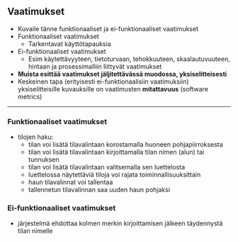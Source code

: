 ## Vaatimukset 

* Kuvaile tänne funktionaaliset ja ei-funktionaaliset vaatimukset
* Funktionaaliset vaatimukset
  * Tarkentavat käyttötapauksia
* Ei-funktionaaliset vaatimukset
  * Esim käytettävyyteen, tietoturvaan, tehokkuuteen, skaalautuvuuteen, hintaan ja prosessimalliin liittyvät vaatimukset
* **Muista esittää vaatimukset jäljitettävässä muodossa, yksiselitteisesti**
* Keskeinen tapa (erityisesti ei-funktionaalisiin vaatimuksiin) yksiselitteisille kuvauksille on vaatimusten **mitattavuus** (software metrics)

----------------------------------------

### Funktionaaliset vaatimukset
- tilojen haku:
    - tilan voi lisätä tilavalintaan korostamalla huoneen pohjapiirroksesta
	- tilan voi lisätä tilavalintaan kirjoittamalla tilan nimen (alun) tai tunnuksen
	- tilan voi lisätä tilavalintaan valitsemalla sen luettelosta
    - luettelossa näytettäviä tiloja voi rajata toiminnallisuuksittain
	- haun tilavalinnat voi tallentaa
	- tallennetun tilavalinnan saa uuden haun pohjaksi


### Ei-funktionaaliset vaatimukset
- järjestelmä ehdottaa kolmen merkin kirjoittamisen jälkeen täydennystä tilan nimelle